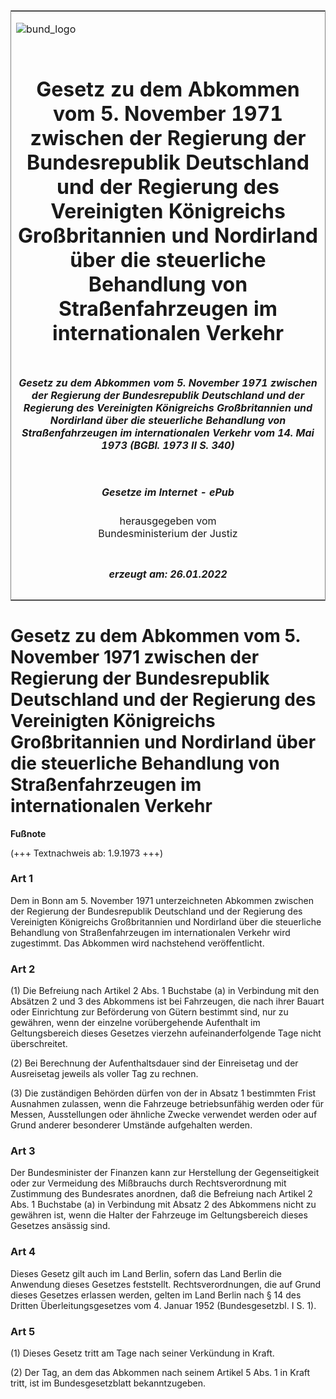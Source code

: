<span id="DECKBLATT.html"></span>

<table border="0" frame="border" width="100%">

<tr valign="top">

<td align="left">

![bund\_logo](BfJ_2021_Web_de_de.gif)

</td>

<td align="right">

 

</td>

</tr>

<tr align="center" valign="middle">

<td colspan="2">

# Gesetz zu dem Abkommen vom 5. November 1971 zwischen der Regierung der Bundesrepublik Deutschland und der Regierung des Vereinigten Königreichs Großbritannien und Nordirland über die steuerliche Behandlung von Straßenfahrzeugen im internationalen Verkehr

</td>

</tr>

<tr align="center" valign="middle">

<td colspan="2">

##### Gesetz zu dem Abkommen vom 5. November 1971 zwischen der Regierung der Bundesrepublik Deutschland und der Regierung des Vereinigten Königreichs Großbritannien und Nordirland über die steuerliche Behandlung von Straßenfahrzeugen im internationalen Verkehr vom 14. Mai 1973 (BGBl. 1973 II S. 340)

</td>

</tr>

<tr align="center" valign="middle">

<td colspan="2">

  
  

##### Gesetze im Internet - ePub  
  
herausgegeben vom  
Bundesministerium der Justiz

</td>

</tr>

<tr align="center" valign="bottom">

<td colspan="2">

  
  

##### erzeugt am: 26.01.2022

</td>

</tr>

</table>

<span id="BJNR203400973.html"></span>

# Gesetz zu dem Abkommen vom 5. November 1971 zwischen der Regierung der Bundesrepublik Deutschland und der Regierung des Vereinigten Königreichs Großbritannien und Nordirland über die steuerliche Behandlung von Straßenfahrzeugen im internationalen Verkehr

<div>

  
**Fußnote**

<div class="jnhtml">

<div>

<div class="jurAbsatz">

(+++ Textnachweis ab: 1.9.1973 +++)

</div>

</div>

</div>

</div>

<span id="BJNR203400973BJNE000100304.html"></span>

### Art 1  

<div>

<div class="jnhtml">

<div>

<div class="jurAbsatz">

Dem in Bonn am 5. November 1971 unterzeichneten Abkommen zwischen der
Regierung der Bundesrepublik Deutschland und der Regierung des
Vereinigten Königreichs Großbritannien und Nordirland über die
steuerliche Behandlung von Straßenfahrzeugen im internationalen Verkehr
wird zugestimmt. Das Abkommen wird nachstehend veröffentlicht.

</div>

</div>

</div>

</div>

<span id="BJNR203400973BJNE000200304.html"></span>

### Art 2  

<div>

<div class="jnhtml">

<div>

<div class="jurAbsatz">

(1) Die Befreiung nach Artikel 2 Abs. 1 Buchstabe (a) in Verbindung mit
den Absätzen 2 und 3 des Abkommens ist bei Fahrzeugen, die nach ihrer
Bauart oder Einrichtung zur Beförderung von Gütern bestimmt sind, nur zu
gewähren, wenn der einzelne vorübergehende Aufenthalt im Geltungsbereich
dieses Gesetzes vierzehn aufeinanderfolgende Tage nicht überschreitet.

</div>

<div class="jurAbsatz">

(2) Bei Berechnung der Aufenthaltsdauer sind der Einreisetag und der
Ausreisetag jeweils als voller Tag zu rechnen.

</div>

<div class="jurAbsatz">

(3) Die zuständigen Behörden dürfen von der in Absatz 1 bestimmten Frist
Ausnahmen zulassen, wenn die Fahrzeuge betriebsunfähig werden oder für
Messen, Ausstellungen oder ähnliche Zwecke verwendet werden oder auf
Grund anderer besonderer Umstände aufgehalten werden.

</div>

</div>

</div>

</div>

<span id="BJNR203400973BJNE000300304.html"></span>

### Art 3  

<div>

<div class="jnhtml">

<div>

<div class="jurAbsatz">

Der Bundesminister der Finanzen kann zur Herstellung der Gegenseitigkeit
oder zur Vermeidung des Mißbrauchs durch Rechtsverordnung mit Zustimmung
des Bundesrates anordnen, daß die Befreiung nach Artikel 2 Abs. 1
Buchstabe (a) in Verbindung mit Absatz 2 des Abkommens nicht zu gewähren
ist, wenn die Halter der Fahrzeuge im Geltungsbereich dieses Gesetzes
ansässig sind.

</div>

</div>

</div>

</div>

<span id="BJNR203400973BJNE000400304.html"></span>

### Art 4  

<div>

<div class="jnhtml">

<div>

<div class="jurAbsatz">

Dieses Gesetz gilt auch im Land Berlin, sofern das Land Berlin die
Anwendung dieses Gesetzes feststellt. Rechtsverordnungen, die auf Grund
dieses Gesetzes erlassen werden, gelten im Land Berlin nach § 14 des
Dritten Überleitungsgesetzes vom 4. Januar 1952 (Bundesgesetzbl. I S.
1).

</div>

</div>

</div>

</div>

<span id="BJNR203400973BJNE000500304.html"></span>

### Art 5  

<div>

<div class="jnhtml">

<div>

<div class="jurAbsatz">

(1) Dieses Gesetz tritt am Tage nach seiner Verkündung in Kraft.

</div>

<div class="jurAbsatz">

(2) Der Tag, an dem das Abkommen nach seinem Artikel 5 Abs. 1 in Kraft
tritt, ist im Bundesgesetzblatt bekanntzugeben.

</div>

</div>

</div>

</div>
